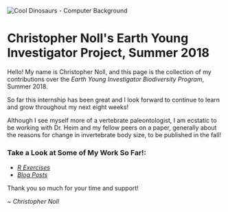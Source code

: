 ![Cool Dinosaurs - Computer Background](https://www.50-best.com/images/computer_backgrounds/cool_dinosaur_background.jpg)
# **Christopher Noll's Earth Young Investigator Project, Summer 2018**
Hello! My name is Christopher Noll, and this page is the collection of my contributions over the *Earth Young Investigator Biodiversity Program*, Summer 2018.

So far this internship has been great and I look forward to continue to learn and grow throughout my next eight weeks!

Although I see myself more of a vertebrate paleontologist, I am ecstatic to be working with Dr. Heim and my fellow peers on a paper, generally about the reasons for change in invertebrate body size, to be published in the fall!

### Take a Look at Some of My Work So Far!:

- *[R Exercises](https://github.com/Christopher-Noll/EarthYoungInvestigatorProject/tree/master/R_Exercises)*
- *[Blog Posts](https://github.com/Christopher-Noll/EarthYoungInvestigatorProject/tree/master/Blog)*

Thank you so much for your time and support!

*~ Christopher Noll*
